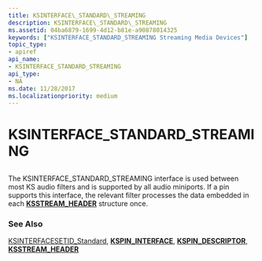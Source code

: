 ```yaml
---
title: KSINTERFACE\_STANDARD\_STREAMING
description: KSINTERFACE\_STANDARD\_STREAMING
ms.assetid: 04ba6879-1699-4d12-b81e-a90878014325
keywords: ["KSINTERFACE_STANDARD_STREAMING Streaming Media Devices"]
topic_type:
- apiref
api_name:
- KSINTERFACE_STANDARD_STREAMING
api_type:
- NA
ms.date: 11/28/2017
ms.localizationpriority: medium
---
```


# KSINTERFACE\_STANDARD\_STREAMING


## <span id="ddk_ksinterface_standard_streaming_ks"></span><span id="DDK_KSINTERFACE_STANDARD_STREAMING_KS"></span>


The KSINTERFACE\_STANDARD\_STREAMING interface is used between most KS audio filters and is supported by all audio miniports. If a pin supports this interface, the relevant filter processes the data embedded in each [**KSSTREAM\_HEADER**](https://msdn.microsoft.com/library/windows/hardware/ff567138) structure once.

### See Also

[KSINTERFACESETID\_Standard](ksinterfacesetid-standard.md), [**KSPIN\_INTERFACE**](https://msdn.microsoft.com/library/windows/hardware/ff563537), [**KSPIN\_DESCRIPTOR**](https://msdn.microsoft.com/library/windows/hardware/ff563533), [**KSSTREAM\_HEADER**](https://msdn.microsoft.com/library/windows/hardware/ff567138)

 

 





